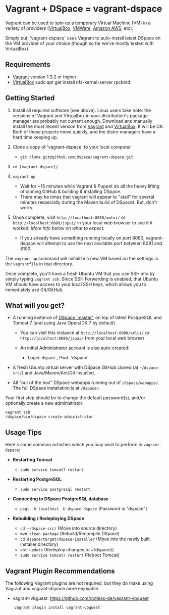 Vagrant + DSpace = vagrant-dspace
=================================

[Vagrant](http://vagrantup.com) can be used to spin up a temporary Virtual Machine (VM) in a variety of providers ([VirtualBox](http://www.virtualbox.org), [VMWare](http://www.vmware.com/), [Amazon AWS](http://aws.amazon.com/), etc).

Simply put, 'vagrant-dspace' uses Vagrant to auto-install latest DSpace on the VM provider of your choice (though so far we've mostly tested with VirtualBox).

Requirements
------------

* [Vagrant](http://vagrantup.com/) version 1.3.2 or higher
* [VirtualBox](https://www.virtualbox.org/)
  sudo apt get install nfs-kernel-server rpcbind

Getting Started
---------------

1. Install all required software (see above). Linux users take note: the versions of Vagrant and Virtualbox in your distribution's package manager are probably not current enough. Download and manually install the most recent version from [Vagrant](http://vagrantup.com) and [VirtualBox](https://www.virtualbox.org/). It will be OK. Both of these projects move quickly, and the distro managers have a hard time keeping up.

2. Clone a copy of 'vagrant-dspace' to your local computer
   * `git clone git@github.com:DSpace/vagrant-dspace.git`

3. `cd [vagrant-dspace]/`

4. `vagrant up`
   * Wait for ~15 minutes while Vagrant & Puppet do all the heavy lifting of cloning GitHub & building & installing DSpace.
   * There may be times that vagrant will appear to "stall" for several minutes (especially during the Maven build of DSpace). But, don't worry.

5. Once complete, visit `http://localhost:8080/xmlui/` or `http://localhost:8080/jspui/` in your local web browser to see if it worked! _More info below on what to expect._
   * If you already have something running locally on port 8080, vagrant-dspace will attempt to use the next available port between 8081 and 8100.

The `vagrant up` command will initialize a new VM based on the settings in the `Vagrantfile` in that directory.

Once complete, you'll have a fresh Ubuntu VM that you can SSH into by simply typing `vagrant ssh`. Since SSH Forwarding is enabled,
that Ubuntu VM should have access to your local SSH keys, which allows you to immediately use Git/GitHub.

What will you get?
------------------

* A running instance of [DSpace 'master'](https://github.com/DSpace/DSpace), on top of latest PostgreSQL and Tomcat 7 (and using Java OpenJDK 7 by default)

   * You can visit this instance at `http://localhost:8080/xmlui/` or `http://localhost:8080/jspui/` from your local web browser

   * An initial Administrator account is also auto-created:
       * Login: `dspace` , Pwd: 'dspace'

* A fresh Ubuntu virtual server with DSpace GitHub cloned (at `~/dspace-src/`) and Java/Maven/Ant/Git installed.

* All "out of the box" DSpace webapps running out of `/dspace/webapps/`. The full DSpace installation is at `/dspace/`.

Your first step should  be to change the default password(s), and/or optionally create a new administrator:

    vagrant ssh
    /dspace/bin/dspace create-administrator

Usage Tips
------------

Here's some common activities which you may wish to perform in `vagrant-dspace`:

* **Restarting Tomcat**
   * `sudo service tomcat7 restart`

* **Restarting PostgreSQL**
   * `sudo service postgresql restart`

* **Connecting to DSpace PostgreSQL database**
   * `psql -h localhost -U dspace dspace`  (Password is "dspace")

* **Rebuilding / Redeploying DSpace**
   * `cd ~/dspace-src/`  (Move into source directory)
   * `mvn clean package` (Rebuild/Recompile DSpace)
   * `cd dspace/target/dspace-installer` (Move into the newly built installer directory)
   * `ant update`   (Redeploy changes to ~/dspace/)
   * `sudo service tomcat7 restart` (Reboot Tomcat)


Vagrant Plugin Recommendations
-------------------------------

The following Vagrant plugins are not required, but they do make using Vagrant and vagrant-dspace more enjoyable.

* vagrant-vbguest: https://github.com/dotless-de/vagrant-vbguest

```
    vagrant plugin install vagrant-vbguest
```
